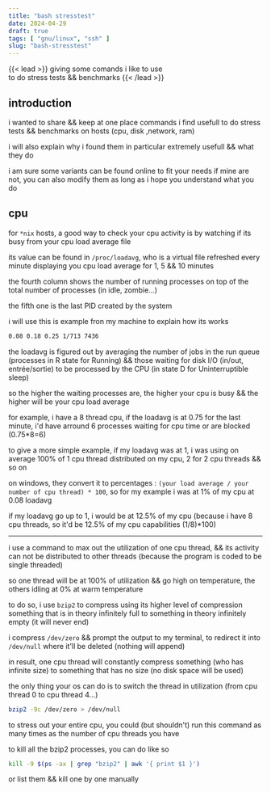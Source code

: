 ```yaml
---
title: "bash stresstest"
date: 2024-04-29
draft: true
tags: [ "gnu/linux", "ssh" ]
slug: "bash-stresstest"
---
```


<!-- prologue -->

{{< lead >}}
giving some comands i like to use  
to do stress tests && benchmarks
{{< /lead >}}

<!-- sources -->

<!--
https://www.linuxtricks.fr/news/11-le-sac-de-chips/374-operations-inutiles-donc-indispensables-saturer-son-systeme-cpu-ram-disque-reseau/
https://cleveruptime.com/docs/files/proc-loadavg
https://euro-linux.com/en/blog/load-average-process-states-on-linux/
https://www.malekal.com/quest-ce-que-le-load-average-sur-linux/#Comprendre_et_lire_le_load_average
-->

<!-- article -->

## introduction

i wanted to share && keep at one place commands i find usefull to do stress tests && benchmarks on hosts (cpu, disk ,network, ram)

i will also explain why i found them in particular extremely usefull && what they do

i am sure some variants can be found online to fit your needs if mine are not, you can also modify them as long as i hope you understand what you do

## cpu

for `*nix` hosts, a good way to check your cpu activity is by watching if its busy from your cpu load average file

its value can be found in `/proc/loadavg`, who is a virtual file refreshed every minute displaying you cpu load average for 1, 5 && 10 minutes

the fourth column shows the number of running processes on top of the total number of processes (in idle, zombie...)

the fifth one is the last PID created by the system

i will use this is example fron my machine to explain how its works

```bash
0.08 0.18 0.25 1/713 7436
```

the loadavg is figured out by averaging the number of jobs in the run queue (processes in R state for Running) && those waiting for disk I/O (in/out, entrée/sortie) to be processed by the CPU (in state D for Uninterruptible sleep)

so the higher the waiting processes are, the higher your cpu is busy && the higher will be your cpu load average

for example, i have a 8 thread cpu, if the loadavg is at 0.75 for the last minute, i'd have arround 6 processes waiting for cpu time or are blocked (0.75*8=6)

to give a more simple example, if my loadavg was at 1, i was using on average 100% of 1 cpu thread distributed on my cpu, 2 for 2 cpu threads && so on

on windows, they convert it to percentages : `(your load average / your number of cpu thread) * 100`, so for my example i was at 1% of my cpu at 0.08 loadavg

if my loadavg go up to 1, i would be at 12.5% of my cpu (because i have 8 cpu threads, so it'd be 12.5% of my cpu capabilities (1/8)*100)

---

i use a command to max out the utilization of one cpu thread, && its activity can not be distributed to other threads (because the program is coded to be single threaded)

so one thread will be at 100% of utilization && go high on temperature, the others idling at 0% at warm temperature

to do so, i use `bzip2` to compress using its higher level of compression something that is in theory infinitely full to something in theory infinitely empty (it will never end)

i compress `/dev/zero` && prompt the output to my terminal, to redirect it into `/dev/null` where it'll be deleted (nothing will append)

in result, one cpu thread will constantly compress something (who has infinite size) to something that has no size (no disk space will be used)

the only thing your os can do is to switch the thread in utilization (from cpu thread 0 to cpu thread 4...)

```bash
bzip2 -9c /dev/zero > /dev/null
```

to stress out your entire cpu, you could (but shouldn't) run this command as many times as the number of cpu threads you have

to kill all the bzip2 processes, you can do like so

```bash
kill -9 $(ps -ax | grep "bzip2" | awk '{ print $1 }')
```

or list them && kill one by one manually
